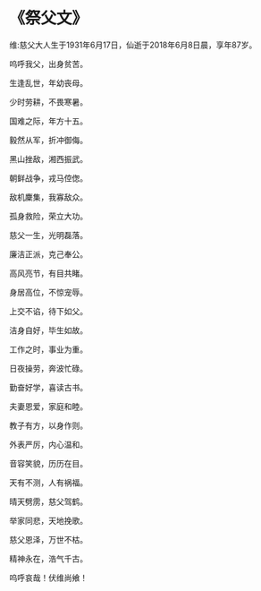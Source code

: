 # 《祭父文》
维:慈父大人生于1931年6月17日，仙逝于2018年6月8日晨，享年87岁。

呜呼我父，出身贫苦。

生逢乱世，年幼丧母。

少时劳耕，不畏寒暑。

国难之际，年方十五。

毅然从军，折冲御侮。

黑山挫敌，湘西振武。

朝鲜战争，戎马倥偬。

敌机麇集，我寡敌众。

孤身救险，荣立大功。

慈父一生，光明磊落。

廉洁正派，克己奉公。

高风亮节，有目共睹。

身居高位，不惊宠辱。

上交不谄，待下如父。

洁身自好，毕生如故。

工作之时，事业为重。

日夜操劳，奔波忙碌。

勤奋好学，喜读古书。

夫妻恩爱，家庭和睦。

教子有方，以身作则。

外表严厉，内心温和。

音容笑貌，历历在目。

天有不测，人有祸福。

晴天劈雳，慈父驾鹤。

举家同悲，天地挽歌。

慈父恩泽，万世不枯。

精神永在，浩气千古。

呜呼哀哉！伏维尚飨！

